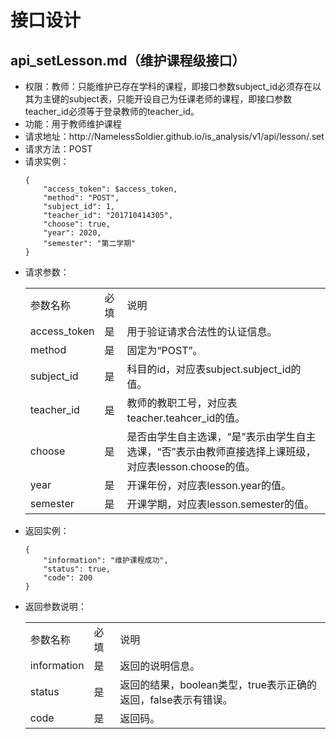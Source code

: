 # 接口设计

## api_setLesson.md（维护课程级接口）

<ul>
    <li>权限：教师：只能维护已存在学科的课程，即接口参数subject_id必须存在以其为主键的subject表，只能开设自己为任课老师的课程，即接口参数teacher_id必须等于登录教师的teacher_id。</li>
    <li>功能：用于教师维护课程</li>
    <li>请求地址：http://NamelessSoldier.github.io/is_analysis/v1/api/lesson/.set</li>
    <li>请求方法：POST</li>
    <li>
        请求实例：  
            
```
{
    "access_token": $access_token,
    "method": "POST",
    "subject_id": 1,
    "teacher_id": "201710414305",
    "choose": true,
    "year": 2020,
    "semester": "第二学期"
}
```
   </li>
    <li>
        请求参数：
        <table>
            <tr>
                <td>参数名称</td>
                <td>必填</td>
                <td>说明</td>
            </tr>
            <tr>
                <td>access_token</td>
                <td>是</td>
                <td>用于验证请求合法性的认证信息。</td>
            </tr>
            <tr>
                <td>method</td>
                <td>是</td>
                <td>固定为“POST”。</td>
            </tr>
            <tr>
                <td>subject_id</td>
                <td>是</td>
                <td>科目的id，对应表subject.subject_id的值。</td>
            </tr>
            <tr>
                <td>teacher_id</td>
                <td>是</td>
                <td>教师的教职工号，对应表teacher.teahcer_id的值。</td>
            </tr>
            <tr>
                <td>choose</td>
                <td>是</td>
                <td>是否由学生自主选课，“是”表示由学生自主选课，“否”表示由教师直接选择上课班级，对应表lesson.choose的值。</td>
            </tr>
            <tr>
                <td>year</td>
                <td>是</td>
                <td>开课年份，对应表lesson.year的值。</td>
            </tr>
            <tr>
                <td>semester</td>
                <td>是</td>
                <td>开课学期，对应表lesson.semester的值。</td>
            </tr>
        </table>
    </li>
    <li>
        返回实例：  
            
```
{
    "information": "维护课程成功",
    "status": true,
    "code": 200
}
```
   </li>
    <li>
        返回参数说明：
        <table>
            <tr>
                <td>参数名称</td>
                <td>必填</td>
                <td>说明</td>
            </tr>
            <tr>
                <td>information</td>
                <td>是</td>
                <td>返回的说明信息。</td>
            </tr>
            <tr>
                <td>status</td>
                <td>是</td>
                <td>返回的结果，boolean类型，true表示正确的返回，false表示有错误。</td>
            </tr>
            <tr>
                <td>code</td>
                <td>是</td>
                <td>返回码。</td>
            </tr>
        </table>
    </li>
</ul>
